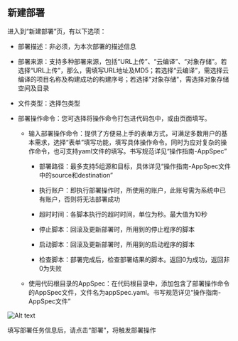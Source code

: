 ## 新建部署

进入到“新建部署”页，有以下选项：

- 部署描述：非必须，为本次部署的描述信息
- 部署来源：支持多种部署来源，包括“URL上传”、“云编译”、“对象存储”。若选择“URL上传”，那么，需填写URL地址及MD5；若选择“云编译”，需选择云编译的项目名称及构建成功的构建序号；若选择"对象存储"，需选择对象存储空间及目录
- 文件类型：选择包类型
- 部署操作命令：您可选择将操作命令打包进代码包中，或由页面填写。

   - 输入部署操作命令：提供了方便易上手的表单方式，可满足多数用户的基本需求，选择“表单”填写功能，填写具体操作命令。同时为应对复杂的操作命令，也可支持yaml文件的填写。书写规范详见“操作指南-AppSpec”
  
      - 部署路径：最多支持5组源和目标，具体详见“操作指南-AppSpec文件中的source和destination”
     
      - 执行账户：即执行部署操作时，所使用的账户，此账号需为系统中已有账户，否则将无法部署成功
     
      - 超时时间：各脚本执行的超时时间，单位为秒。最大值为10秒
     
      - 停止脚本：回滚及更新部署时，所用到的停止程序的脚本
     
      - 启动脚本：回滚及更新部署时，所用到的启动程序的脚本
     
      - 检查脚本：部署完成后，检查部署结果的脚本。返回0为成功，返回非0为失败
     
   - 使用代码根目录的AppSpec：在代码根目录中，添加包含了部署操作命令的AppSpec文件，文件名为appSpec.yaml。书写规范详见“操作指南-AppSpec文件”

![Alt text](https://github.com/jdcloudcom/cn/blob/codedeploy/image/CodeDeploy/operation15.png)


填写部署任务信息后，请点击“部署”，将触发部署操作
